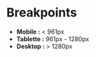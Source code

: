 # Breakpoints

- **Mobile :** &lt; 961px
- **Tablette :** 961px - 1280px
- **Desktop :** &gt; 1280px
